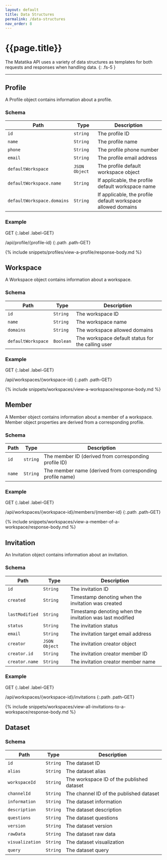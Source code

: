 ```yaml
---
layout: default
title: Data Structures
permalink: /data-structures
nav_order: 8
---
```


# {{page.title}}

The Matatika API uses a variety of data structures as templates for both requests and responses when handling data.
{: .fs-5 }

---

## Profile
A Profile object contains information about a profile.

### Schema

Path | Type | Description
---- | ---- | -----------
`id` | `string` | The profile ID 
`name` | `String` | The profile name
`phone` | `String` | The profile phone number
`email` | `String` | The profile email address
`defaultWorkspace` | `JSON Object` | The profile default workspace object
`defaultWorkspace.name` | `String` | If applicable, the profile default workspace name
`defaultWorkspace.domains` | `String` | If applicable, the profile default workspace allowed domains

### Example
GET
{:.label .label-GET}

/api/profile/{profile-id}
{:.path .path-GET}

{% include snippets/profiles/view-a-profile/response-body.md %}

## Workspace
A Workspace object contains information about a workspace.

### Schema

Path | Type | Description
---- | ---- | -----------
`id` | `String` | The workspace ID
`name` | `String` | The workspace name
`domains` | `String` | The workspace allowed domains
`defaultWorkspace` | `Boolean` | The workspace default status for the calling user

### Example
GET
{:.label .label-GET}

/api/workspaces/{workspace-id}
{:.path .path-GET}

{% include snippets/workspaces/view-a-workspace/response-body.md %}

## Member
A Member object contains information about a member of a workspace. Member object properties are derived from a corresponding profile.

### Schema

Path | Type | Description
---- | ---- | -----------
`id` | `string` | The member ID (derived from corresponding profile ID)
`name` | `String` | The member name (derived from corresponding profile name)

### Example
GET
{:.label .label-GET}

/api/workspaces/{workspace-id}/members/{member-id}
{:.path .path-GET}

{% include snippets/workspaces/view-a-member-of-a-workspace/response-body.md %}

## Invitation
An Invitation object contains information about an invitation.

### Schema

Path | Type | Description
---- | ---- | -----------
`id` | `String` | The invitation ID
`created` | `String` | Timestamp denoting when the invitation was created
`lastModified` | `String` | Timestamp denoting when the invitation was last modified
`status` | `String` | The invitation status
`email` | `String` | The invitation target email address
`creator` | `JSON Object` | The invitation creator object
`creator.id` | `String` | The invitation creator member ID
`creator.name` | `String` | The invitation creator member name

### Example
GET
{:.label .label-GET}

/api/workspaces/{workspace-id}/invitations
{:.path .path-GET}

{% include snippets/workspaces/view-all-invitations-to-a-workspace/response-body.md %}

## Dataset
### Schema

Path | Type | Description
---- | ---- | -----------
`id` | `String` | The dataset ID
`alias` | `String` | The dataset alias
`workspaceId` | `String` | The workspace ID of the published dataset
`channelId` | `String` | The channel ID of the published dataset
`information` | `String` | The dataset information
`description` | `String` | The dataset description
`questions` | `String` | The dataset questions
`version` | `String` | The dataset version
`rawData` | `String` | The dataset raw data
`visualization` | `String` | The dataset visualization
`query` | `String` | The dataset query

<!-- ### Example -->